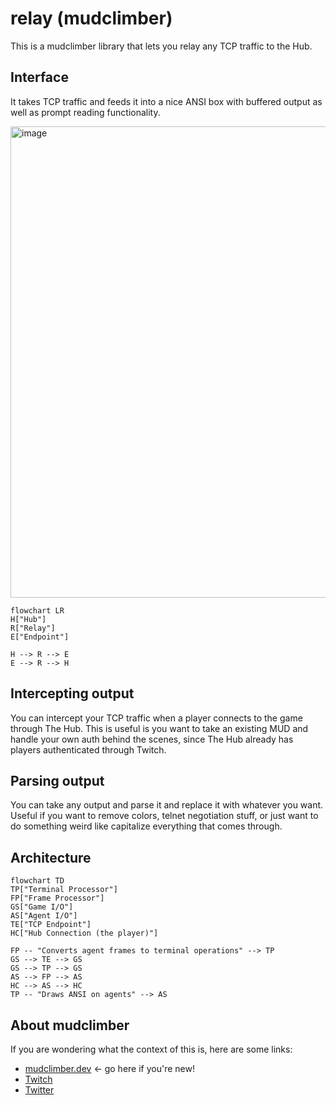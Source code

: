 # relay (mudclimber)

This is a mudclimber library that lets you relay any TCP traffic to the Hub.

## Interface

It takes TCP traffic and feeds it into a nice ANSI box with buffered output as well as prompt reading functionality.

<img width="754" alt="image" src="https://github.com/mudclimber/relay/assets/118575040/9317212b-00db-40dc-885f-cead62884757">

```mermaid
flowchart LR
H["Hub"]
R["Relay"]
E["Endpoint"]

H --> R --> E
E --> R --> H
```

## Intercepting output

You can intercept your TCP traffic when a player connects to the game through The Hub.  This is useful is you
want to take an existing MUD and handle your own auth behind the scenes, since The Hub already has players
authenticated through Twitch.

## Parsing output

You can take any output and parse it and replace it with whatever you want. Useful if you want to remove
colors, telnet negotiation stuff, or just want to do something weird like capitalize everything that comes through.

## Architecture

```mermaid
flowchart TD
TP["Terminal Processor"]
FP["Frame Processor"]
GS["Game I/O"]
AS["Agent I/O"]
TE["TCP Endpoint"]
HC["Hub Connection (the player)"]

FP -- "Converts agent frames to terminal operations" --> TP
GS --> TE --> GS
GS --> TP --> GS
AS --> FP --> AS
HC --> AS --> HC
TP -- "Draws ANSI on agents" --> AS
```

## About mudclimber

If you are wondering what the context of this is, here are some links:

* [mudclimber.dev](https://mudclimber.dev) <- go here if you're new!
* [Twitch](https://twitch.tv/mudclimber)
* [Twitter](https://twitter.com/mudclimber)
